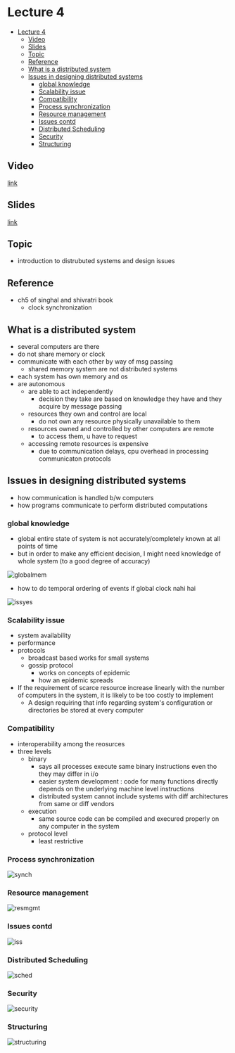 # Lecture 4

- [Lecture 4](#lecture-4)
  - [Video](#video)
  - [Slides](#slides)
  - [Topic](#topic)
  - [Reference](#reference)
  - [What is a distributed system](#what-is-a-distributed-system)
  - [Issues in designing distributed systems](#issues-in-designing-distributed-systems)
    - [global knowledge](#global-knowledge)
    - [Scalability issue](#scalability-issue)
    - [Compatibility](#compatibility)
    - [Process synchronization](#process-synchronization)
    - [Resource management](#resource-management)
    - [Issues contd](#issues-contd)
    - [Distributed Scheduling](#distributed-scheduling)
    - [Security](#security)
    - [Structuring](#structuring)

## Video

[link](https://web.microsoftstream.com/video/905bfa6d-b5ef-4de4-9df1-6e749a734f8f)

## Slides

[link](https://drive.google.com/file/d/1MXN5y1WxUhBUeiiYLfB5NI1RS8Pq0A9k/view?usp=sharing)

## Topic

- introduction to distrubuted systems and design issues

## Reference

- ch5 of singhal and shivratri book
  - clock synchronization

## What is a distributed system

- several computers are there
- do not share memory or clock
- communicate with each other by way of msg passing
  - shared memory system are not distributed systems
- each system has own memory and os
- are autonomous
  - are able to act independently
    - decision they take are based on knowledge they have and they acquire by message passing
  - resources they own and control are local
    - do not own any resource physically unavailable to them
  - resources owned and controlled by other computers are remote
    - to access them, u have to request
  - accessing remote resources is expensive
    - due to communication delays, cpu overhead in processing communicaton protocols

## Issues in designing distributed systems

- how communication is handled b/w computers
- how programs communicate to perform distributed computations

### global knowledge

- global entire state of system is not accurately/completely known at all points of time
- but in order to make any efficient decision, I might need knowledge of whole system (to a good degree of accuracy)

![globalmem](globalmem.png)

- how to do temporal ordering of events if global clock nahi hai

![issyes](issuescontd.png)

### Scalability issue

- system availability
- performance
- protocols
  - broadcast based works for small systems
  - gossip protocol
    - works on concepts of epidemic
    - how an epidemic spreads
- If the requirement of scarce resource increase linearly with the number of computers in the system, it is likely to be too costly to implement
  - A design requiring that info regarding system's configuration or directories be stored at every computer

### Compatibility

- interoperability among the reosurces
- three levels
  - binary
    - says all processes execute same binary instructions even tho they may differ in i/o
    - easier system development : code for many functions directly depends on the underlying machine level instructions
    - distributed system cannot include systems with diff architectures from same or diff vendors
  - execution
    - same source code can be compiled and execured properly on any computer in the system
  - protocol level
    - least restrictive

### Process synchronization

![synch](synch.png)

### Resource management

![resmgmt](resmgmt.png)

### Issues contd

![iss](issues2.png)

### Distributed Scheduling

![sched](sched.png)

### Security

![security](security.png)

### Structuring

![structuring](structure.png)
